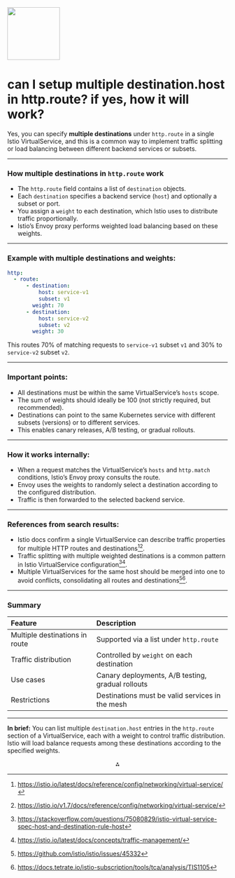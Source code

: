 <img src="https://r2cdn.perplexity.ai/pplx-full-logo-primary-dark%402x.png" class="logo" width="120"/>

# can I setup multiple destination.host in http.route? if yes, how it will work?

Yes, you can specify **multiple destinations** under `http.route` in a single Istio VirtualService, and this is a common way to implement traffic splitting or load balancing between different backend services or subsets.

---

### How multiple destinations in `http.route` work

- The `http.route` field contains a list of `destination` objects.
- Each `destination` specifies a backend service (`host`) and optionally a subset or port.
- You assign a `weight` to each destination, which Istio uses to distribute traffic proportionally.
- Istio’s Envoy proxy performs weighted load balancing based on these weights.

---

### Example with multiple destinations and weights:

```yaml
http:
  - route:
      - destination:
          host: service-v1
          subset: v1
        weight: 70
      - destination:
          host: service-v2
          subset: v2
        weight: 30
```

This routes 70% of matching requests to `service-v1` subset `v1` and 30% to `service-v2` subset `v2`.

---

### Important points:

- All destinations must be within the same VirtualService’s `hosts` scope.
- The sum of weights should ideally be 100 (not strictly required, but recommended).
- Destinations can point to the same Kubernetes service with different subsets (versions) or to different services.
- This enables canary releases, A/B testing, or gradual rollouts.

---

### How it works internally:

- When a request matches the VirtualService’s `hosts` and `http.match` conditions, Istio’s Envoy proxy consults the route.
- Envoy uses the weights to randomly select a destination according to the configured distribution.
- Traffic is then forwarded to the selected backend service.

---

### References from search results:

- Istio docs confirm a single VirtualService can describe traffic properties for multiple HTTP routes and destinations[^1][^8].
- Traffic splitting with multiple weighted destinations is a common pattern in Istio VirtualService configuration[^4][^7].
- Multiple VirtualServices for the same host should be merged into one to avoid conflicts, consolidating all routes and destinations[^2][^5].

---

### Summary

| Feature | Description |
| :-- | :-- |
| Multiple destinations in route | Supported via a list under `http.route` |
| Traffic distribution | Controlled by `weight` on each destination |
| Use cases | Canary deployments, A/B testing, gradual rollouts |
| Restrictions | Destinations must be valid services in the mesh |


---

**In brief:**
You can list multiple `destination.host` entries in the `http.route` section of a VirtualService, each with a weight to control traffic distribution. Istio will load balance requests among these destinations according to the specified weights.

<div style="text-align: center">⁂</div>

[^1]: https://istio.io/latest/docs/reference/config/networking/virtual-service/

[^2]: https://github.com/istio/istio/issues/45332

[^3]: https://istio.io/latest/docs/ops/best-practices/traffic-management/

[^4]: https://stackoverflow.com/questions/75080829/istio-virtual-service-spec-host-and-destination-rule-host

[^5]: https://docs.tetrate.io/istio-subscription/tools/tca/analysis/TIS1105

[^6]: https://learncloudnative.com/blog/2020-11-23-multiple-vs-gateway

[^7]: https://istio.io/latest/docs/concepts/traffic-management/

[^8]: https://istio.io/v1.7/docs/reference/config/networking/virtual-service/

